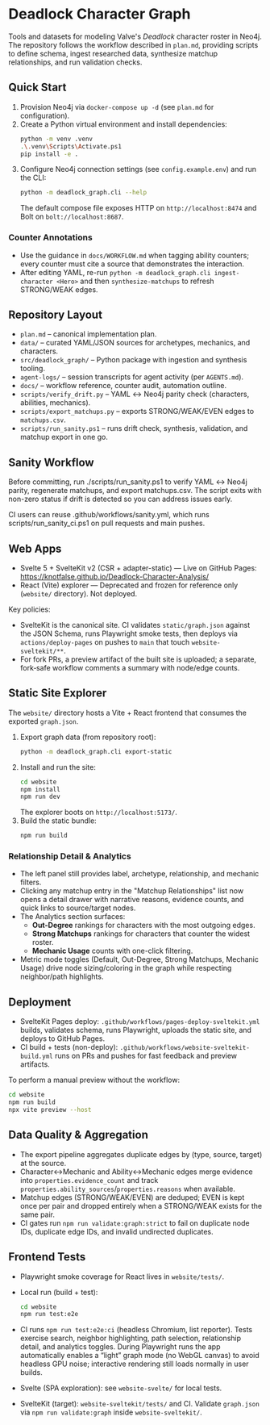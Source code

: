 # Deadlock Character Graph

Tools and datasets for modeling Valve's *Deadlock* character roster in Neo4j. The repository follows the workflow described in `plan.md`, providing scripts to define schema, ingest researched data, synthesize matchup relationships, and run validation checks.

## Quick Start

1. Provision Neo4j via `docker-compose up -d` (see `plan.md` for configuration).
2. Create a Python virtual environment and install dependencies:
   ```bash
   python -m venv .venv
   .\.venv\Scripts\Activate.ps1
   pip install -e .
   ```
3. Configure Neo4j connection settings (see `config.example.env`) and run the CLI:
   ```bash
   python -m deadlock_graph.cli --help
   ```
   The default compose file exposes HTTP on `http://localhost:8474` and Bolt on `bolt://localhost:8687`.

### Counter Annotations

- Use the guidance in `docs/WORKFLOW.md` when tagging ability counters; every counter must cite a source that demonstrates the interaction.
- After editing YAML, re-run `python -m deadlock_graph.cli ingest-character <Hero>` and then `synthesize-matchups` to refresh STRONG/WEAK edges.

## Repository Layout

- `plan.md` – canonical implementation plan.
- `data/` – curated YAML/JSON sources for archetypes, mechanics, and characters.
- `src/deadlock_graph/` – Python package with ingestion and synthesis tooling.
- `agent-logs/` – session transcripts for agent activity (per `AGENTS.md`).
- `docs/` – workflow reference, counter audit, automation outline.
- `scripts/verify_drift.py` – YAML ↔ Neo4j parity check (characters, abilities, mechanics).
- `scripts/export_matchups.py` – exports STRONG/WEAK/EVEN edges to `matchups.csv`.
- `scripts/run_sanity.ps1` – runs drift check, synthesis, validation, and matchup export in one go.

## Sanity Workflow

Before committing, run ./scripts/run_sanity.ps1 to verify YAML ↔ Neo4j parity, regenerate matchups, and export matchups.csv. The script exits with non-zero status if drift is detected so you can address issues early.

CI users can reuse .github/workflows/sanity.yml, which runs scripts/run_sanity_ci.ps1 on pull requests and main pushes.

## Web Apps

- Svelte 5 + SvelteKit v2 (CSR + adapter-static) — Live on GitHub Pages: https://knotfalse.github.io/Deadlock-Character-Analysis/
- React (Vite) explorer — Deprecated and frozen for reference only (`website/` directory). Not deployed.

Key policies:
- SvelteKit is the canonical site. CI validates `static/graph.json` against the JSON Schema, runs Playwright smoke tests, then deploys via `actions/deploy-pages` on pushes to `main` that touch `website-sveltekit/**`.
- For fork PRs, a preview artifact of the built site is uploaded; a separate, fork‑safe workflow comments a summary with node/edge counts.

## Static Site Explorer

The `website/` directory hosts a Vite + React frontend that consumes the exported `graph.json`.

1. Export graph data (from repository root):
   ```bash
   python -m deadlock_graph.cli export-static
   ```
2. Install and run the site:
   ```bash
   cd website
   npm install
   npm run dev
   ```
   The explorer boots on `http://localhost:5173/`.
3. Build the static bundle:
   ```bash
   npm run build
   ```

### Relationship Detail & Analytics

- The left panel still provides label, archetype, relationship, and mechanic filters.
- Clicking any matchup entry in the "Matchup Relationships" list now opens a detail drawer with narrative reasons, evidence counts, and quick links to source/target nodes.
- The Analytics section surfaces:
  - **Out-Degree** rankings for characters with the most outgoing edges.
  - **Strong Matchups** rankings for characters that counter the widest roster.
  - **Mechanic Usage** counts with one-click filtering.
- Metric mode toggles (Default, Out-Degree, Strong Matchups, Mechanic Usage) drive node sizing/coloring in the graph while respecting neighbor/path highlights.

## Deployment

- SvelteKit Pages deploy: `.github/workflows/pages-deploy-sveltekit.yml` builds, validates schema, runs Playwright, uploads the static site, and deploys to GitHub Pages.
- CI build + tests (non-deploy): `.github/workflows/website-sveltekit-build.yml` runs on PRs and pushes for fast feedback and preview artifacts.

To perform a manual preview without the workflow:
```bash
cd website
npm run build
npx vite preview --host
```

## Data Quality & Aggregation

- The export pipeline aggregates duplicate edges by (type, source, target) at the source.
- Character↔Mechanic and Ability↔Mechanic edges merge evidence into `properties.evidence_count` and track `properties.ability_sources`/`properties.reasons` when available.
- Matchup edges (STRONG/WEAK/EVEN) are deduped; EVEN is kept once per pair and dropped entirely when a STRONG/WEAK exists for the same pair.
- CI gates run `npm run validate:graph:strict` to fail on duplicate node IDs, duplicate edge IDs, and invalid undirected duplicates.

## Frontend Tests

- Playwright smoke coverage for React lives in `website/tests/`.
- Local run (build + test):
  ```bash
  cd website
  npm run test:e2e
  ```
- CI runs `npm run test:e2e:ci` (headless Chromium, list reporter). Tests exercise search, neighbor highlighting, path selection, relationship detail, and analytics toggles. During Playwright runs the app automatically enables a “light” graph mode (no WebGL canvas) to avoid headless GPU noise; interactive rendering still loads normally in user builds.

- Svelte (SPA exploration): see `website-svelte/` for local tests.
- SvelteKit (target): `website-sveltekit/tests/` and CI. Validate `graph.json` via `npm run validate:graph` inside `website-sveltekit/`.
